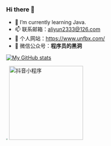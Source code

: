 ### Hi there 👋

- 🌱 I’m currently learning Java.
- 📫 联系邮箱：aliyun2333@126.com
- 🔗 个人网站：https://www.unfbx.com/
- 💬 微信公众号：**程序员的黑洞**

[![My GitHub stats](https://github-readme-stats.vercel.app/api?username=Grt1228&show_icons=true&theme=radical)](https://github.com/Grt1228)

<img src="https://g-photo.oss-cn-shanghai.aliyuncs.com/hd15.jpg" style="zoom: 25%;" />
<img src="https://github.com/Grt1228/Grt1228/blob/master/m/hd15.png" width="200" height="200" alt="抖音小程序"/><br/>

<!--
**Grt1228/Grt1228** is a ✨ _special_ ✨ repository because its `README.md` (this file) appears on your GitHub profile.

Here are some ideas to get you started:
- 💬 联系邮箱：aliyun2333@126.com
- 🔭 I’m currently working on ...
- 🌱 I’m currently learning ...
- 👯 I’m looking to collaborate on ...
- 🤔 I’m looking for help with ...
- 💬 Ask me about ...
- 📫 How to reach me: ...
- 😄 Pronouns: ...
- ⚡ Fun fact: ...
-->
